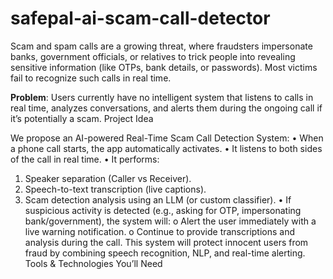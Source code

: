 # safepal-ai-scam-call-detector

Scam and spam calls are a growing threat, where fraudsters impersonate banks, government 
officials, or relatives to trick people into revealing sensitive information (like OTPs, bank details, 
or passwords). 
Most victims fail to recognize such calls in real time. 

**Problem**: Users currently have no intelligent system that listens to calls in real time, 
analyzes conversations, and alerts them during the ongoing call if it’s potentially a scam. 
Project Idea 

We propose an AI-powered Real-Time Scam Call Detection System: 
• When a phone call starts, the app automatically activates. 
• It listens to both sides of the call in real time. 
• It performs: 
1. Speaker separation (Caller vs Receiver). 
2. Speech-to-text transcription (live captions). 
3. Scam detection analysis using an LLM (or custom classifier). 
• If suspicious activity is detected (e.g., asking for OTP, impersonating bank/government), 
the system will: 
o Alert the user immediately with a live warning notification. 
o Continue to provide transcriptions and analysis during the call. 
This system will protect innocent users from fraud by combining speech recognition, NLP, 
and real-time alerting. 
Tools & Technologies You’ll Need
